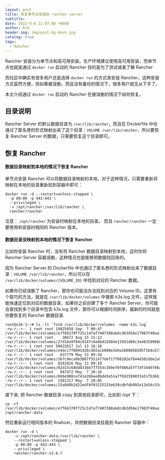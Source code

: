 ```yaml
---
layout: post
title: 恢复单节点安装的 rancher server
subtitle:
date: 2022-9-6 21:07:00 +0800
author: Ksd
header-img: img/post-bg-desk.jpg
catalog: true
tags:
  - Rancher
---
```


Rancher 安装分为单节点和高可用安装。生产环境建议使用高可用安装，而单节点也就是通过 `docker run` 启动的 Rancher 目的是为了测试或者了解 Rancher

而社区中确实有很多用户还是选择 `docker run` 的方式来安装 Rancher，这种安装方式虽然方便，但如果被误删，而且没有备份的情况下，很多用户就无从下手了。

本文介绍通过 `docker run` 启动的 Rancher 在被误删的情况下如何恢复。

## 目录说明

Rancher Server 的默认数据目录为 `/var/lib/rancher`，而且在 Dockerfile 中也通过了匿名卷的形式映射出来了这个目录：`VOLUME /var/lib/rancher`，所以要恢复 Rancher Server 的数据，只需要恢复这个目录即可。

## 恢复 Rancher

#### 数据目录映射到本地的情况下恢复 Rancher

单节点安装 Rancher 可以将数据目录映射的本地，对于这种情况，只需要重新将映射在本地的目录重新挂到容器中即可：

```
docker run -d --restart=unless-stopped \
  -p 80:80 -p 443:443 \
  --privileged \
  -v /opt/rancher:/var/lib/rancher \
  rancher/rancher
```

注意：
`/opt/rancher` 为安装时映射在本地的目录。 而且 `rancher/rancher` 一定要使用和安装时相同的 Rancher 版本。

#### 数据目录没映射到本地的情况下恢复 Rancher

比如你安装 Rancher 时，没有将 Rancher 数据目录映射到本地，这时你将 Rancher Server 容器误删，这种情况也是能够把数据找回来的。

因为 Rancher Server 的 Dockerfile 中也通过了匿名卷的形式映射出来了数据目录：`VOLUME /var/lib/rancher`，所以可以在 `/var/lib/docker/volumes/{VOLUME_ID}` 中找到对应的 Rancher 数据。

如果你已经误删了 Rancher，那你也可能没办法找到对应的 Volume ID，这里有个取巧的方法，就是在 `/var/lib/docker/volumes` 中搜索 k3s.log 文件，这样就能快速定位到对应的数据目录，如果你之前创建了多个 Rancher Server，你可能会查找到多个目录中包含 k3s.log 文件，那你可以根据时间排序，最新的时间就是你要恢复的 Rancher 数据目录.

```
root@v26-1:~# ls -lt `find /var/lib/docker/volumes -name k3s.log`
-rw-r--r-- 1 root root 19825858 Sep  7 09:47 /var/lib/docker/volumes/e7f66370ff25c14faf7407388abdcd63d56e17903f40aa1a04f22d4311f79335/_data/k3s.log
-rw-r--r-- 1 root root    36672 Aug 23 15:12 /var/lib/docker/volumes/27d16a9f04c9147c6e6bd32684e13581d80c3e4835990b8a296bc11180989efd/_data/k3s.log
-rw-r--r-- 1 root root 50622617 Jul 13 16:18 /var/lib/docker/volumes/e4dcc7f8091420cdb5acb600e3e9a1880d50205f1b8cb7105406788e48bba647/_data/k3s.log
-rw-r--r-- 1 root root   637779 May 13 09:34 /var/lib/docker/volumes/3b7c9eca9b3087f551477def17f08182e7b44e501dde2a9fadaab9ee7b471384/_data/k3s.log
-rw-r--r-- 1 root root  8201826 May 13 09:19 /var/lib/docker/volumes/02d15c68dd833bb777554c3b9ef0f086a5ff7df3446f86ac68b2e27fd81ab4be/_data/k3s.log
-rw-r--r-- 1 root root   947472 May  7 20:16 /var/lib/docker/volumes/6b6e980cef41e26bee0bd43e51a7f692599833a51fb36b1de78307afa06c4be1/_data/k3s.log
-rw-r--r-- 1 root root  1581317 May  7 20:05 /var/lib/docker/volumes/15a8d8b2d22edf8f03225233e639cdbfdb992e12e56c53c5230c27e2132aeb2c/_data/k3s.log
```

接下来, 把 Rancher 数据目录 copy 到其他目录即可，比如到 /opt 下：

```
cp -rf /var/lib/docker/volumes/e7f66370ff25c14faf7407388abdcd63d56e17903f40aa1a04f22d4311f79335/_data  /opt/rancher-data
```

然后重新运行相同版本的 Rnahcer，并把数据目录挂载到 Rancher 容器中：

```
docker run -d \
    -v /opt/rancher-data:/var/lib/rancher \
    --restart=unless-stopped \
    -p 80:80 -p 443:443 \
    --privileged \
    rancher/rancher:v2.6.7
```

